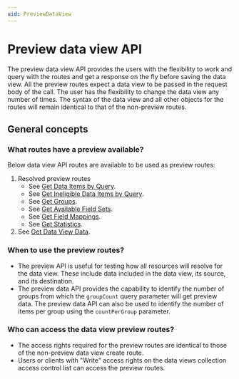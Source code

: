 ```yaml
---
uid: PreviewDataView
---
```


# Preview data view API

The preview data view API provides the users with the flexibility to work and query with the routes and get a response on the fly before saving the data view. All the preview routes expect a data view to be passed in the request body of the call. The user has the flexibility to change the data view any number of times. The syntax of the data view and all other objects for the routes will remain identical to that of the non-preview routes.

## General concepts

### What routes have a preview available?
Below data view API routes are available to be used as preview routes:

1. Resolved preview routes
    - See [Get Data Items by Query](xref:data-views-preview-data-views-resolved#get-data-items-by-query).
    - See [Get Ineligible Data Items by Query](xref:data-views-preview-data-views-resolved#get-ineligible-data-items-by-query).
    - See [Get Groups](xref:data-views-preview-data-views-resolved#get-groups).
    - See [Get Available Field Sets](xref:data-views-preview-data-views-resolved#get-available-field-sets).
    - See [Get Field Mappings](xref:data-views-preview-data-views-resolved#get-field-mappings).
    - See [Get Statistics](xref:data-views-preview-data-views-resolved#get-statistics).
2. See [Get Data View Data](xref:data-views-data-views-data).

### When to use the preview routes?
* The preview API is useful for testing how all resources will resolve for the data view. These include data included in the data view, its source, and its destination. 
* The preview data API provides the capability to identify the number of groups from which the `groupCount` query parameter will get preview data. The preview data API can also be used to identify the number of items per group using the `countPerGroup` parameter.

### Who can access the data view preview routes?

* The access rights required for the preview routes are identical to those of the non-preview data view create route.
* Users or clients with "Write" access rights on the data views collection access control list can access the preview routes.
